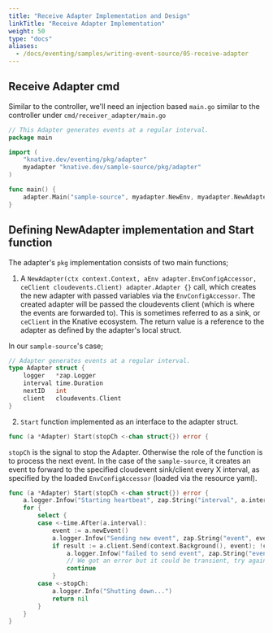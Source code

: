 ```yaml
---
title: "Receive Adapter Implementation and Design"
linkTitle: "Receive Adapter Implementation"
weight: 50
type: "docs"
aliases:
  - /docs/eventing/samples/writing-event-source/05-receive-adapter
---
```


## Receive Adapter cmd
Similar to the controller, we'll need an injection based `main.go` similar to the controller under `cmd/receiver_adapter/main.go`
```go
// This Adapter generates events at a regular interval.
package main

import (
	"knative.dev/eventing/pkg/adapter"
	myadapter "knative.dev/sample-source/pkg/adapter"
)

func main() {
	adapter.Main("sample-source", myadapter.NewEnv, myadapter.NewAdapter)
}

```

## Defining NewAdapter implementation and Start function
The adapter's `pkg` implementation consists of two main functions;

1. A `NewAdapter(ctx context.Context, aEnv adapter.EnvConfigAccessor, ceClient cloudevents.Client) adapter.Adapter {}` call, which creates the
new adapter with passed variables via the `EnvConfigAccessor`. The created adapter will be passed the cloudevents client (which is where the events are forwarded to). This is sometimes referred
to as a sink, or `ceClient` in the Knative ecosystem.  The return value is a reference to the adapter as defined by the adapter's local struct.

In our `sample-source`'s case;
```go
// Adapter generates events at a regular interval.
type Adapter struct {
	logger   *zap.Logger
	interval time.Duration
	nextID   int
	client   cloudevents.Client
}
```

2. `Start` function implemented as an interface to the adapter struct.
```go
func (a *Adapter) Start(stopCh <-chan struct{}) error {
```
`stopCh` is the signal to stop the Adapter.  Otherwise the role of the function is to process the next
event.  In the case of the `sample-source`, it creates an event to forward to the specified cloudevent sink/client
every X interval, as specified by the loaded `EnvConfigAccessor` (loaded via the resource yaml).
```go
func (a *Adapter) Start(stopCh <-chan struct{}) error {
    a.logger.Infow("Starting heartbeat", zap.String("interval", a.interval.String()))
	for {
		select {
		case <-time.After(a.interval):
			event := a.newEvent()
			a.logger.Infow("Sending new event", zap.String("event", event.String()))
			if result := a.client.Send(context.Background(), event); !cloudevents.IsACK(result) {
                a.logger.Infow("failed to send event", zap.String("event", event.String()), zap.Error(result))
                // We got an error but it could be transient, try again next interval.
                continue
            }
		case <-stopCh:
			a.logger.Info("Shutting down...")
			return nil
		}
	}
}
```
